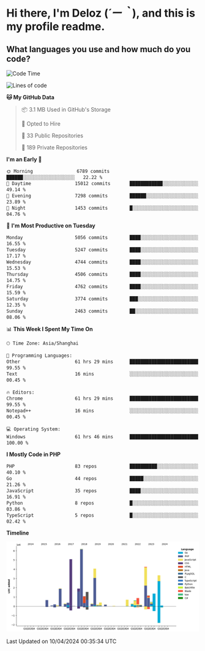 # **Hi there, I'm Deloz (*´ー｀*), and this is my profile readme.**

## **What languages you use and how much do you code?**

<!--START_SECTION:waka-->
![Code Time](http://img.shields.io/badge/Code%20Time-3%2C725%20hrs%2035%20mins-blue)

![Lines of code](https://img.shields.io/badge/From%20Hello%20World%20I%27ve%20Written-37.7%20million%20lines%20of%20code-blue)

**🐱 My GitHub Data** 

> 📦 3.1 MB Used in GitHub's Storage 
 > 
> 💼 Opted to Hire
 > 
> 📜 33 Public Repositories 
 > 
> 🔑 189 Private Repositories 
 > 
**I'm an Early 🐤** 

```text
🌞 Morning                6789 commits        ██████░░░░░░░░░░░░░░░░░░░   22.22 % 
🌆 Daytime                15012 commits       ████████████░░░░░░░░░░░░░   49.14 % 
🌃 Evening                7298 commits        ██████░░░░░░░░░░░░░░░░░░░   23.89 % 
🌙 Night                  1453 commits        █░░░░░░░░░░░░░░░░░░░░░░░░   04.76 % 
```
📅 **I'm Most Productive on Tuesday** 

```text
Monday                   5056 commits        ████░░░░░░░░░░░░░░░░░░░░░   16.55 % 
Tuesday                  5247 commits        ████░░░░░░░░░░░░░░░░░░░░░   17.17 % 
Wednesday                4744 commits        ████░░░░░░░░░░░░░░░░░░░░░   15.53 % 
Thursday                 4506 commits        ████░░░░░░░░░░░░░░░░░░░░░   14.75 % 
Friday                   4762 commits        ████░░░░░░░░░░░░░░░░░░░░░   15.59 % 
Saturday                 3774 commits        ███░░░░░░░░░░░░░░░░░░░░░░   12.35 % 
Sunday                   2463 commits        ██░░░░░░░░░░░░░░░░░░░░░░░   08.06 % 
```


📊 **This Week I Spent My Time On** 

```text
🕑︎ Time Zone: Asia/Shanghai

💬 Programming Languages: 
Other                    61 hrs 29 mins      █████████████████████████   99.55 % 
Text                     16 mins             ░░░░░░░░░░░░░░░░░░░░░░░░░   00.45 % 

🔥 Editors: 
Chrome                   61 hrs 29 mins      █████████████████████████   99.55 % 
Notepad++                16 mins             ░░░░░░░░░░░░░░░░░░░░░░░░░   00.45 % 

💻 Operating System: 
Windows                  61 hrs 46 mins      █████████████████████████   100.00 % 
```

**I Mostly Code in PHP** 

```text
PHP                      83 repos            ██████████░░░░░░░░░░░░░░░   40.10 % 
Go                       44 repos            █████░░░░░░░░░░░░░░░░░░░░   21.26 % 
JavaScript               35 repos            ████░░░░░░░░░░░░░░░░░░░░░   16.91 % 
Python                   8 repos             █░░░░░░░░░░░░░░░░░░░░░░░░   03.86 % 
TypeScript               5 repos             █░░░░░░░░░░░░░░░░░░░░░░░░   02.42 % 
```



**Timeline**

![Lines of Code chart](https://raw.githubusercontent.com/deloz/deloz/main/assets/bar_graph.png)


 Last Updated on 10/04/2024 00:35:34 UTC
<!--END_SECTION:waka-->
